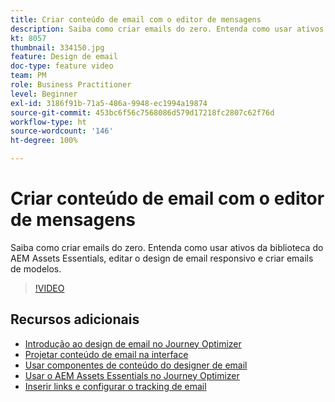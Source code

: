 ```yaml
---
title: Criar conteúdo de email com o editor de mensagens
description: Saiba como criar emails do zero. Entenda como usar ativos da biblioteca do AEM Assets Essentials, editar o design de email responsivo e criar emails de modelos.
kt: 8057
thumbnail: 334150.jpg
feature: Design de email
doc-type: feature video
team: PM
role: Business Practitioner
level: Beginner
exl-id: 3186f91b-71a5-486a-9948-ec1994a19874
source-git-commit: 453bc6f56c7568086d579d17218fc2807c62f76d
workflow-type: ht
source-wordcount: '146'
ht-degree: 100%

---
```


# Criar conteúdo de email com o editor de mensagens

Saiba como criar emails do zero. Entenda como usar ativos da biblioteca do AEM Assets Essentials, editar o design de email responsivo e criar emails de modelos.

>[!VIDEO](https://video.tv.adobe.com/v/334150?quality=12)

## Recursos adicionais

* [Introdução ao design de email no Journey Optimizer](https://experienceleague.adobe.com/docs/journey-optimizer/using/create-messages/email-designer/design-emails.html?lang=pt-BR)
* [Projetar conteúdo de email na interface](https://experienceleague.adobe.com/docs/journey-optimizer/using/create-messages/email-designer/create-email-content.html?lang=pt-BR)
* [Usar componentes de conteúdo do designer de email](https://experienceleague.adobe.com/docs/journey-optimizer/using/create-messages/email-designer/content-components.html?lang=pt-BR)
* [Usar o AEM Assets Essentials no Journey Optimizer](https://experienceleague.adobe.com/docs/journey-optimizer/using/create-messages/assets-essentials.html?lang=pt-BR)
* [Inserir links e configurar o tracking de email](https://experienceleague.adobe.com/docs/journey-optimizer/using/reporting/message-tracking.html?lang=pt-BR)
